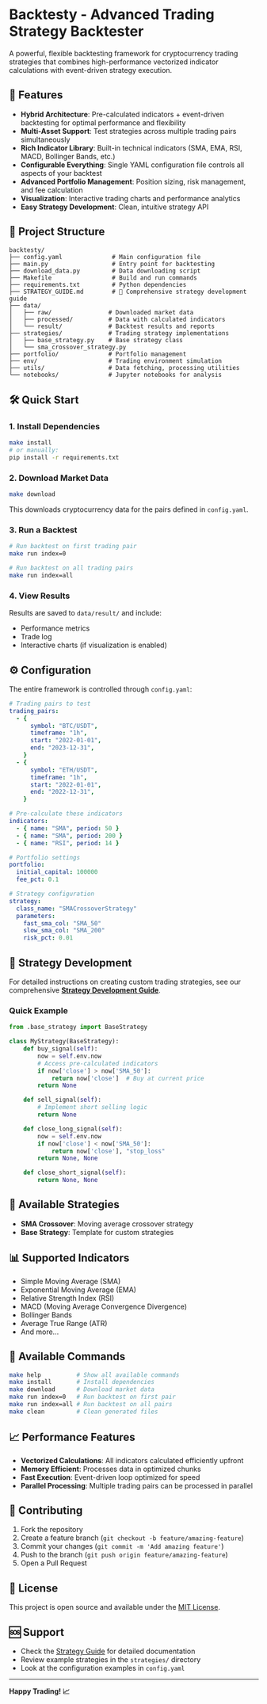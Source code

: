 # Backtesty - Advanced Trading Strategy Backtester

A powerful, flexible backtesting framework for cryptocurrency trading strategies that combines high-performance vectorized indicator calculations with event-driven strategy execution.

## 🚀 Features

- **Hybrid Architecture**: Pre-calculated indicators + event-driven backtesting for optimal performance and flexibility
- **Multi-Asset Support**: Test strategies across multiple trading pairs simultaneously
- **Rich Indicator Library**: Built-in technical indicators (SMA, EMA, RSI, MACD, Bollinger Bands, etc.)
- **Configurable Everything**: Single YAML configuration file controls all aspects of your backtest
- **Advanced Portfolio Management**: Position sizing, risk management, and fee calculation
- **Visualization**: Interactive trading charts and performance analytics
- **Easy Strategy Development**: Clean, intuitive strategy API

## 📁 Project Structure

```
backtesty/
├── config.yaml              # Main configuration file
├── main.py                  # Entry point for backtesting
├── download_data.py         # Data downloading script
├── Makefile                 # Build and run commands
├── requirements.txt         # Python dependencies
├── STRATEGY_GUIDE.md        # 📖 Comprehensive strategy development guide
├── data/
│   ├── raw/                # Downloaded market data
│   ├── processed/          # Data with calculated indicators
│   └── result/             # Backtest results and reports
├── strategies/             # Trading strategy implementations
│   ├── base_strategy.py    # Base strategy class
│   └── sma_crossover_strategy.py
├── portfolio/              # Portfolio management
├── env/                    # Trading environment simulation
├── utils/                  # Data fetching, processing utilities
└── notebooks/              # Jupyter notebooks for analysis
```

## 🛠️ Quick Start

### 1. Install Dependencies

```bash
make install
# or manually:
pip install -r requirements.txt
```

### 2. Download Market Data

```bash
make download
```

This downloads cryptocurrency data for the pairs defined in `config.yaml`.

### 3. Run a Backtest

```bash
# Run backtest on first trading pair
make run index=0

# Run backtest on all trading pairs
make run index=all
```

### 4. View Results

Results are saved to `data/result/` and include:

- Performance metrics
- Trade log
- Interactive charts (if visualization is enabled)

## ⚙️ Configuration

The entire framework is controlled through `config.yaml`:

```yaml
# Trading pairs to test
trading_pairs:
  - {
      symbol: "BTC/USDT",
      timeframe: "1h",
      start: "2022-01-01",
      end: "2023-12-31",
    }
  - {
      symbol: "ETH/USDT",
      timeframe: "1h",
      start: "2022-01-01",
      end: "2022-12-31",
    }

# Pre-calculate these indicators
indicators:
  - { name: "SMA", period: 50 }
  - { name: "SMA", period: 200 }
  - { name: "RSI", period: 14 }

# Portfolio settings
portfolio:
  initial_capital: 100000
  fee_pct: 0.1

# Strategy configuration
strategy:
  class_name: "SMACrossoverStrategy"
  parameters:
    fast_sma_col: "SMA_50"
    slow_sma_col: "SMA_200"
    risk_pct: 0.01
```

## 📖 Strategy Development

For detailed instructions on creating custom trading strategies, see our comprehensive **[Strategy Development Guide](STRATEGY_GUIDE.md)**.

### Quick Example

```python
from .base_strategy import BaseStrategy

class MyStrategy(BaseStrategy):
    def buy_signal(self):
        now = self.env.now
        # Access pre-calculated indicators
        if now['close'] > now['SMA_50']:
            return now['close']  # Buy at current price
        return None

    def sell_signal(self):
        # Implement short selling logic
        return None

    def close_long_signal(self):
        now = self.env.now
        if now['close'] < now['SMA_50']:
            return now['close'], "stop_loss"
        return None, None

    def close_short_signal(self):
        return None, None
```

## 🎯 Available Strategies

- **SMA Crossover**: Moving average crossover strategy
- **Base Strategy**: Template for custom strategies

## 📊 Supported Indicators

- Simple Moving Average (SMA)
- Exponential Moving Average (EMA)
- Relative Strength Index (RSI)
- MACD (Moving Average Convergence Divergence)
- Bollinger Bands
- Average True Range (ATR)
- And more...

## 🔧 Available Commands

```bash
make help          # Show all available commands
make install       # Install dependencies
make download      # Download market data
make run index=0   # Run backtest on first pair
make run index=all # Run backtest on all pairs
make clean         # Clean generated files
```

## 📈 Performance Features

- **Vectorized Calculations**: All indicators calculated efficiently upfront
- **Memory Efficient**: Processes data in optimized chunks
- **Fast Execution**: Event-driven loop optimized for speed
- **Parallel Processing**: Multiple trading pairs can be processed in parallel

## 🤝 Contributing

1. Fork the repository
2. Create a feature branch (`git checkout -b feature/amazing-feature`)
3. Commit your changes (`git commit -m 'Add amazing feature'`)
4. Push to the branch (`git push origin feature/amazing-feature`)
5. Open a Pull Request

## 📝 License

This project is open source and available under the [MIT License](LICENSE).

## 🆘 Support

- Check the [Strategy Guide](STRATEGY_GUIDE.md) for detailed documentation
- Review example strategies in the `strategies/` directory
- Look at the configuration examples in `config.yaml`

---

**Happy Trading! 📈**
